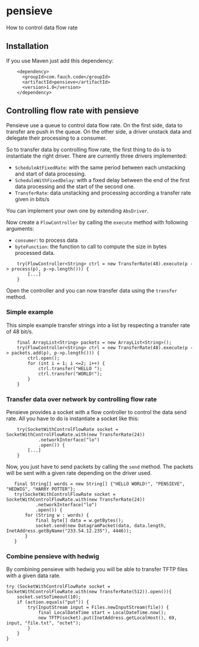 # pensieve
How to control data flow rate

## Installation

If you use Maven just add this dependency:

```
    <dependency>
      <groupId>com.fauch.code</groupId>
      <artifactId>pensieve</artifactId>
      <version>1.0</version>
    </dependency>
```

## Controlling flow rate with pensieve

Pensieve use a queue to control data flow rate. On the first side,
data to transfer are push in the queue. On the other side, a driver 
unstack data and delegate their processing to a consumer.

So to transfer data by controlling flow rate, the first thing to do 
is to instantiate the right driver. 
There are currently three drivers implemented:
* `ScheduleAtFixedRate`: with the same period between each unstacking and start of data processing. 
* `ScheduleWithFixedDelay`: with a fixed delay between the end of the first data processing and the start of the second one.
* `TransferRate`: data unstacking and processing according a transfer rate given in bits/s

You can implement your own one by extending `AbsDriver`.

Now create a `FlowController` by calling the `execute` method with following arguments:
* `consumer`: to process data
* `byteFunction`: the function to call to compute the size in bytes processed data.

``` 
    try(FlowController<String> ctrl = new TransferRate(48).execute(p -> process(p), p->p.length())) {
        [...]
    }
```

Open the controller and you can now transfer data using the `transfer` method.

### Simple example

This simple example transfer strings into a list by respecting a transfer rate of 48 bit/s.

```
    final ArrayList<String> packets = new ArrayList<String>();
    try(FlowController<String> ctrl = new TransferRate(48).execute(p -> packets.add(p), p->p.length())) {
        ctrl.open();
        for (int i = 1; i <=2; i++) {
            ctrl.transfer("HELLO ");
            ctrl.transfer("WORLD!");
        }
    }
```

### Transfer data over network by controlling flow rate

Pensieve provides a socket with a flow controller to control the data send rate.
All you have to do is instantiate a socket like this:

```
    try(SocketWithControlFlowRate socket = SocketWithControlFlowRate.with(new TransferRate(24))
            .networkInterface("lo")
            .open()) {
        [...]
    }
```

Now, you just have to send packets by calling the `send` method. The packets will be sent with a given rate depending on the driver used.

```
   final String[] words = new String[] {"HELLO WORLD!", "PENSIEVE", "HEDWIG", "HARRY POTTER"};
   try(SocketWithControlFlowRate socket = SocketWithControlFlowRate.with(new TransferRate(24))
           .networkInterface("lo")
           .open()) {
       for (String w : words) {
           final byte[] data = w.getBytes();
           socket.send(new DatagramPacket(data, data.length, InetAddress.getByName("233.54.12.235"), 4446));
       }
   }
```

### Combine pensieve with hedwig

By combining pensieve with hedwig you will be able to transfer TFTP files with a given data rate.

```
try (SocketWithControlFlowRate socket = SocketWithControlFlowRate.with(new TransferRate(512)).open()){
    socket.setSoTimeout(10);
    if (action.equals("put")) {
        try(InputStream input = Files.newInputStream(file)) {
            final LocalDateTime start = LocalDateTime.now();
            new TFTP(socket).put(InetAddress.getLocalHost(), 69, input, "file.txt", "octet");
        }
    }
}
```

